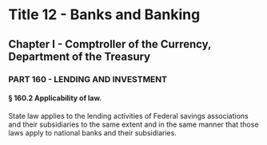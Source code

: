 
# Title 12 - Banks and Banking
## Chapter I - Comptroller of the Currency, Department of the Treasury
### PART 160 - LENDING AND INVESTMENT
#### § 160.2 Applicability of law.

State law applies to the lending activities of Federal savings associations and their subsidiaries to the same extent and in the same manner that those laws apply to national banks and their subsidiaries.
